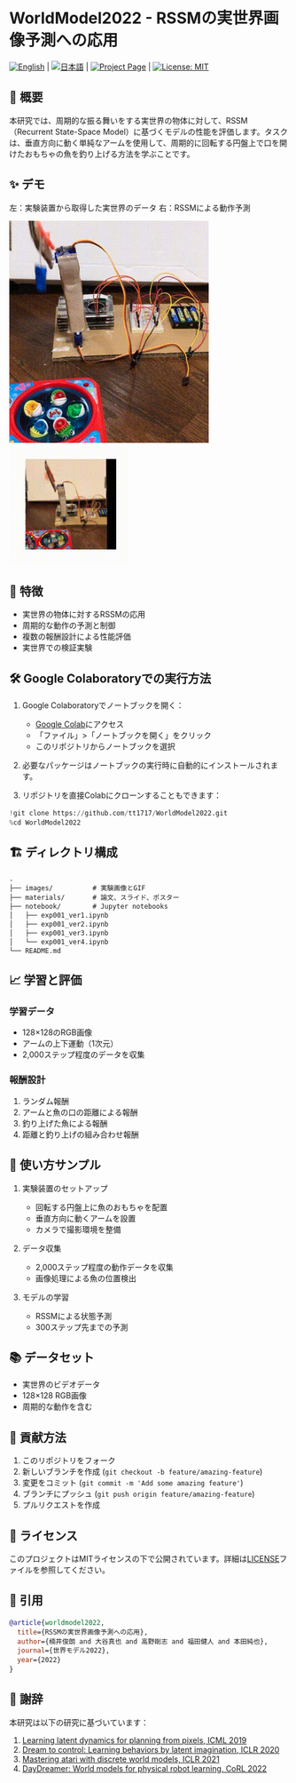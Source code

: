 # WorldModel2022 - RSSMの実世界画像予測への応用

[![English](https://img.shields.io/badge/Language-English-red)](README.md) | [![日本語](https://img.shields.io/badge/言語-日本語-red)](README_JA.md) | [![Project Page](https://img.shields.io/badge/Project-Page-blue)](https://tt1717.github.io/WorldModel2022/) | [![License: MIT](https://img.shields.io/badge/License-MIT-yellow.svg)](https://opensource.org/licenses/MIT)

## 🌟 概要

本研究では、周期的な振る舞いをする実世界の物体に対して、RSSM（Recurrent State-Space Model）に基づくモデルの性能を評価します。タスクは、垂直方向に動く単純なアームを使用して、周期的に回転する円盤上で口を開けたおもちゃの魚を釣り上げる方法を学ぶことです。

## ✨ デモ

左：実験装置から取得した実世界のデータ
右：RSSMによる動作予測

![実世界データ](images/setup1.gif)
![RSSM予測](images/random.gif)

## 🚀 特徴

- 実世界の物体に対するRSSMの応用
- 周期的な動作の予測と制御
- 複数の報酬設計による性能評価
- 実世界での検証実験

## 🛠️ Google Colaboratoryでの実行方法

1. Google Colaboratoryでノートブックを開く：
   - [Google Colab](https://colab.research.google.com)にアクセス
   - 「ファイル」>「ノートブックを開く」をクリック
   - このリポジトリからノートブックを選択

2. 必要なパッケージはノートブックの実行時に自動的にインストールされます。

3. リポジトリを直接Colabにクローンすることもできます：
```python
!git clone https://github.com/tt1717/WorldModel2022.git
%cd WorldModel2022
```

## 🏗️ ディレクトリ構成

```
.
├── images/          # 実験画像とGIF
├── materials/       # 論文、スライド、ポスター
├── notebook/        # Jupyter notebooks
│   ├── exp001_ver1.ipynb
│   ├── exp001_ver2.ipynb
│   ├── exp001_ver3.ipynb
│   └── exp001_ver4.ipynb
└── README.md
```

## 📈 学習と評価

### 学習データ
- 128×128のRGB画像
- アームの上下運動（1次元）
- 2,000ステップ程度のデータを収集

### 報酬設計
1. ランダム報酬
2. アームと魚の口の距離による報酬
3. 釣り上げた魚による報酬
4. 距離と釣り上げの組み合わせ報酬

## 📝 使い方サンプル

1. 実験装置のセットアップ
   - 回転する円盤上に魚のおもちゃを配置
   - 垂直方向に動くアームを設置
   - カメラで撮影環境を整備

2. データ収集
   - 2,000ステップ程度の動作データを収集
   - 画像処理による魚の位置検出

3. モデルの学習
   - RSSMによる状態予測
   - 300ステップ先までの予測

## 📚 データセット

- 実世界のビデオデータ
- 128×128 RGB画像
- 周期的な動作を含む

## 🤝 貢献方法

1. このリポジトリをフォーク
2. 新しいブランチを作成 (`git checkout -b feature/amazing-feature`)
3. 変更をコミット (`git commit -m 'Add some amazing feature'`)
4. ブランチにプッシュ (`git push origin feature/amazing-feature`)
5. プルリクエストを作成

## 🪪 ライセンス

このプロジェクトはMITライセンスの下で公開されています。詳細は[LICENSE](LICENSE)ファイルを参照してください。

## 📝 引用

```bibtex
@article{worldmodel2022,
  title={RSSMの実世界画像予測への応用},
  author={楠井俊朗 and 大谷真也 and 高野剛志 and 福田健人 and 本田純也},
  journal={世界モデル2022},
  year={2022}
}
```

## 🙏 謝辞

本研究は以下の研究に基づいています：

1. [Learning latent dynamics for planning from pixels, ICML 2019](https://arxiv.org/abs/1811.04551)
2. [Dream to control: Learning behaviors by latent imagination, ICLR 2020](https://arxiv.org/abs/1912.01603)
3. [Mastering atari with discrete world models, ICLR 2021](https://arxiv.org/abs/2010.02193)
4. [DayDreamer: World models for physical robot learning, CoRL 2022](https://arxiv.org/abs/2206.14176) 